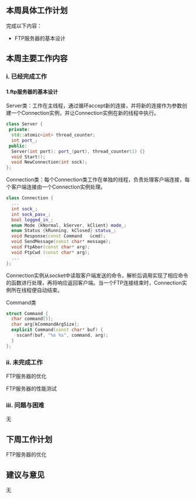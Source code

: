 ## 本周具体工作计划

完成以下内容：

- FTP服务器的基本设计

## 本周主要工作内容

### i. 已经完成工作

#### 1.ftp服务器的基本设计

Server类：工作在主线程，通过循环accept新的连接，并将新的连接作为参数创建一个Connection实例，并让Connection实例在新的线程中执行。

```c++
class Server {
 private:
  std::atomic<int> thread_counter;
  int port_;
 public:
  Server(int port): port_(port), thread_counter(1) {}
  void Start();
  void NewConnection(int sock);
};

```



Connection类：每个Connection类工作在单独的线程，负责处理客户端连接，每个客户端连接由一个Connection实例处理。

```c++
class Connection {
  ...
  int sock_;
  int sock_pasv_;
  bool logged_in_;
  enum Mode {kNormal, kServer, kClient} mode_;
  enum Status {kRunning, kClosed} status_;
  void Response(const Command   &cmd);
  void SendMessage(const char* message);
  void FtpAbor(const char* arg);
  void FtpCwd (const char* arg);
  ...
};
```

Connection实例从socket中读取客户端发送的命令，解析后调用实现了相应命令的函数进行处理，再将响应返回客户端。当一个FTP连接结束时，Connection实例所在线程便自动结束。



Command类

```c++
struct Command {
  char command[5];
  char arg[kCommandArgSize];
  explicit Command(const char* buf) {
    sscanf(buf, "%s %s", command, arg);
  }
};
```



### ii. 未完成工作

FTP服务器的优化

FTP服务器的性能测试

### iii. 问题与困难

无

## 下周工作计划

FTP服务器的优化

## 建议与意见

无